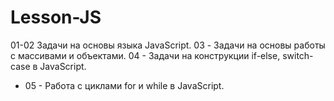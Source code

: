 # Lesson-JS

01-02 Задачи на основы языка JavaScript.
03 - Задачи на основы работы с массивами и объектами.
04 - Задачи на конструкции if-else, switch-case в JavaScript.
* 05 - Работа с циклами for и while в JavaScript.
